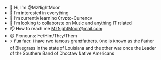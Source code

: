 - 👋 Hi, I’m @MzNightMoon
- 👀 I’m interested in everything
- 🌱 I’m currently learning Crypto-Currency
- 💞️ I’m looking to collaborate on Music and anything IT related
- 📫 How to reach me MzNightMoon@mail.com
- 😄 Pronouns: He/Him/They/Them
- ⚡ Fun fact: I have two famous grandfathers.  One is known as the Father of Bluegrass in the state of Louisiana and the other was once the Leader of the Southern Band of Choctaw Native Americans

<!---
MzNightMoon/MzNightMoon is a ✨ special ✨ repository because its `README.md` (this file) appears on your GitHub profile.
You can click the Preview link to take a look at your changes.
--->
